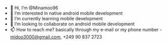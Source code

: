 - 👋 Hi, I’m @Minamoo96
- 👀 I’m interested in native android mobile development
- 🌱 I’m currently learning mobile development
- 💞️ I’m looking to collaborate on android mobile development
- 📫 How to reach me? basically through my e-mail or my phone number - midoo3000@gmail.com, +249 90 837 2723

<!---
Minamoo96/Minamoo96 is a ✨ special ✨ repository because its `README.md` (this file) appears on your GitHub profile.
You can click the Preview link to take a look at your changes.
--->

